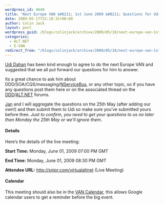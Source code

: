 ```yaml
---
wordpress_id: 4649
title: 'Next Europe VAN &#8211; 1st June 2009 &#8211; Questions for Udi Dahan'
date: 2009-05-17T22:18:31+00:00
author: Colin Jack
layout: post
wordpress_guid: /blogs/colinjack/archive/2009/05/18/next-europe-van-1st-june-2009-questions-for-udi-dahan.aspx
categories:
  - ALT.NET
  - E-VAN
redirect_from: "/blogs/colinjack/archive/2009/05/18/next-europe-van-1st-june-2009-questions-for-udi-dahan.aspx/"
---
```

[Udi Dahan](http://www.udidahan.com/?blog=true) has been kind enough to agree to do the next Europe VAN and suggested that we all put forward our questions for him to answer. 

Its a great chance to ask him about DDD/SOA/CQS/messaging/[NServiceBus](http://www.nservicebus.com/), or any other topic, so if you have any questions post them here or on the associated thread on the [DDD](http://tech.groups.yahoo.com/group/domaindrivendesign/message/13099)/[ALT.NET](http://tech.groups.yahoo.com/group/altdotnet/message/21931) forums.

[Jan](http://vanryswyckjan.blogspot.com/2009/05/next-european-van-on-1st-june-2009.html) and I will aggregate the questions on the 25th May (after adding our own!) and then submit them to Udi so make sure you&#8217;ve submitted yours before then. _Just to confirm, you need to get your questions to us no later than Monday the 25th May or we&#8217;ll ignore them_.

#### **Details**

Here&#8217;s the details of the live meeting:

**Start Time:** Monday, June 01, 2009 07:00 PM GMT 

**End Time:** Monday, June 01, 2009 08:30 PM GMT 

**Attendee URL:** <http://snipr.com/virtualaltnet> (Live Meeting) 

#### **Calendar**

This meeting should also be in the [VAN Calendar](http://www.virtualaltnet.com/van/Home/Calendar), this allows Google calendar users to get a reminder before the big event.